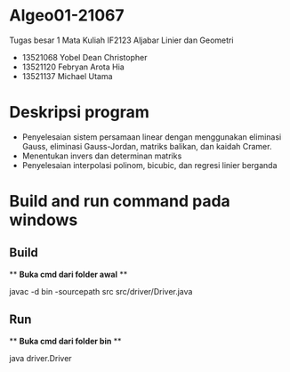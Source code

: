# Algeo01-21067
Tugas besar 1 Mata Kuliah IF2123 Aljabar Linier dan Geometri
- 13521068 Yobel Dean Christopher
- 13521120 Febryan Arota Hia
- 13521137 Michael Utama

# Deskripsi program
- Penyelesaian sistem persamaan linear dengan menggunakan eliminasi Gauss, eliminasi Gauss-Jordan, matriks balikan, dan kaidah Cramer.
- Menentukan invers dan determinan matriks
- Penyelesaian interpolasi polinom, bicubic, dan regresi linier berganda

# Build and run command pada windows
## Build
** **Buka cmd dari folder awal** **

javac -d bin -sourcepath src src/driver/Driver.java

## Run
** **Buka cmd dari folder bin** **

java driver.Driver
